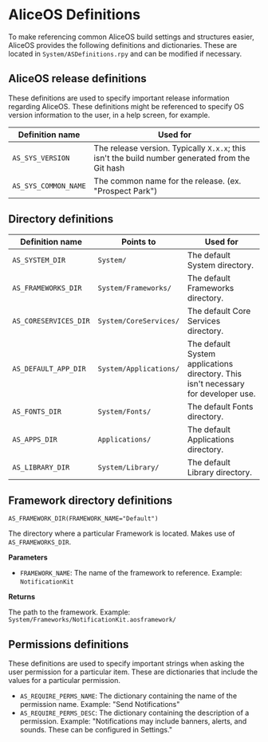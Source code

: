 #  AliceOS Definitions

To make referencing common AliceOS build settings and structures easier, AliceOS provides the following definitions and dictionaries. These are located in `System/ASDefinitions.rpy` and can be modified if necessary.

## AliceOS release definitions

These definitions are used to specify important release information regarding AliceOS. These definitions might be referenced to specify OS version information to the user, in a help screen, for example.

| Definition name | Used for |
| -- | -- |
| `AS_SYS_VERSION` | The release version. Typically `X.x.x`; this isn't the build number generated from the Git hash |
| `AS_SYS_COMMON_NAME` | The common name for the release. (ex. "Prospect Park") |

## Directory definitions
| Definition name | Points to | Used for |
| -- | -- | -- |
| `AS_SYSTEM_DIR` | `System/` | The default System directory. |
| `AS_FRAMEWORKS_DIR` | `System/Frameworks/` | The default Frameworks directory. |
| `AS_CORESERVICES_DIR` | `System/CoreServices/` | The default Core Services directory. |
| `AS_DEFAULT_APP_DIR` | `System/Applications/` | The default System applications directory. This isn't necessary for developer use. |
| `AS_FONTS_DIR` | `System/Fonts/` | The default Fonts directory. |
| `AS_APPS_DIR` | `Applications/` | The default Applications directory. |
| `AS_LIBRARY_DIR` | `System/Library/` | The default Library directory. |

## Framework directory definitions

`AS_FRAMEWORK_DIR(FRAMEWORK_NAME="Default")`

The directory where a particular Framework is located. Makes use of `AS_FRAMEWORKS_DIR`.

**Parameters**

- `FRAMEWORK_NAME`: The name of the framework to reference. Example: `NotificationKit`

**Returns**

The path to the framework. Example: `System/Frameworks/NotificationKit.aosframework/`

## Permissions definitions

These definitions are used to specify important strings when asking the user permission for a particular item. These are dictionaries that include the values for a particular permission.

- `AS_REQUIRE_PERMS_NAME`: The dictionary containing the name of the permission name. Example: "Send Notifications"
- `AS_REQUIRE_PERMS_DESC`: The dictionary containing the description of a permission. Example: "Notifications may include banners, alerts, and sounds. These can be configured in Settings."
